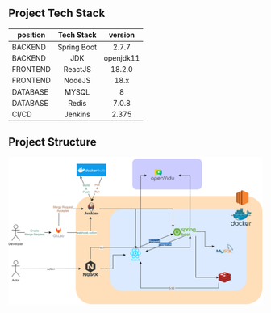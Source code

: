 ## Project Tech Stack

| position | Tech Stack  |  version  |
| -------- | :---------: | :-------: |
| BACKEND  | Spring Boot |   2.7.7   |
| BACKEND  |     JDK     | openjdk11 |
| FRONTEND |   ReactJS   |  18.2.0   |
| FRONTEND |   NodeJS    |   18.x    |
| DATABASE |    MYSQL    |     8     |
| DATABASE |    Redis    |   7.0.8   |
| CI/CD    |   Jenkins   |   2.375   |

## Project Structure

![agora_structure2 0](./agora_structure3.0.png)
